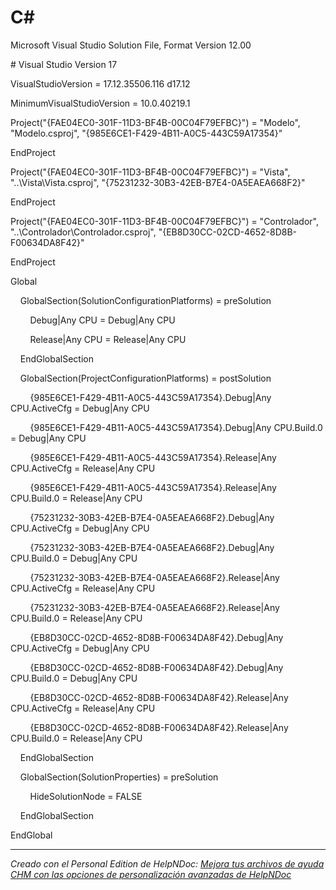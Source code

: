 # C#

Microsoft Visual Studio Solution File, Format Version 12.00

\# Visual Studio Version 17

VisualStudioVersion = 17.12.35506.116 d17.12

MinimumVisualStudioVersion = 10.0.40219.1

Project("{FAE04EC0-301F-11D3-BF4B-00C04F79EFBC}") = "Modelo", "Modelo.csproj", "{985E6CE1-F429-4B11-A0C5-443C59A17354}"

EndProject

Project("{FAE04EC0-301F-11D3-BF4B-00C04F79EFBC}") = "Vista", "..\\Vista\\Vista.csproj", "{75231232-30B3-42EB-B7E4-0A5EAEA668F2}"

EndProject

Project("{FAE04EC0-301F-11D3-BF4B-00C04F79EFBC}") = "Controlador", "..\\Controlador\\Controlador.csproj", "{EB8D30CC-02CD-4652-8D8B-F00634DA8F42}"

EndProject

Global

&nbsp; &nbsp; GlobalSection(SolutionConfigurationPlatforms) = preSolution

&nbsp; &nbsp; &nbsp; &nbsp; Debug\|Any CPU = Debug\|Any CPU

&nbsp; &nbsp; &nbsp; &nbsp; Release\|Any CPU = Release\|Any CPU

&nbsp; &nbsp; EndGlobalSection

&nbsp; &nbsp; GlobalSection(ProjectConfigurationPlatforms) = postSolution

&nbsp; &nbsp; &nbsp; &nbsp; {985E6CE1-F429-4B11-A0C5-443C59A17354}.Debug\|Any CPU.ActiveCfg = Debug\|Any CPU

&nbsp; &nbsp; &nbsp; &nbsp; {985E6CE1-F429-4B11-A0C5-443C59A17354}.Debug\|Any CPU.Build.0 = Debug\|Any CPU

&nbsp; &nbsp; &nbsp; &nbsp; {985E6CE1-F429-4B11-A0C5-443C59A17354}.Release\|Any CPU.ActiveCfg = Release\|Any CPU

&nbsp; &nbsp; &nbsp; &nbsp; {985E6CE1-F429-4B11-A0C5-443C59A17354}.Release\|Any CPU.Build.0 = Release\|Any CPU

&nbsp; &nbsp; &nbsp; &nbsp; {75231232-30B3-42EB-B7E4-0A5EAEA668F2}.Debug\|Any CPU.ActiveCfg = Debug\|Any CPU

&nbsp; &nbsp; &nbsp; &nbsp; {75231232-30B3-42EB-B7E4-0A5EAEA668F2}.Debug\|Any CPU.Build.0 = Debug\|Any CPU

&nbsp; &nbsp; &nbsp; &nbsp; {75231232-30B3-42EB-B7E4-0A5EAEA668F2}.Release\|Any CPU.ActiveCfg = Release\|Any CPU

&nbsp; &nbsp; &nbsp; &nbsp; {75231232-30B3-42EB-B7E4-0A5EAEA668F2}.Release\|Any CPU.Build.0 = Release\|Any CPU

&nbsp; &nbsp; &nbsp; &nbsp; {EB8D30CC-02CD-4652-8D8B-F00634DA8F42}.Debug\|Any CPU.ActiveCfg = Debug\|Any CPU

&nbsp; &nbsp; &nbsp; &nbsp; {EB8D30CC-02CD-4652-8D8B-F00634DA8F42}.Debug\|Any CPU.Build.0 = Debug\|Any CPU

&nbsp; &nbsp; &nbsp; &nbsp; {EB8D30CC-02CD-4652-8D8B-F00634DA8F42}.Release\|Any CPU.ActiveCfg = Release\|Any CPU

&nbsp; &nbsp; &nbsp; &nbsp; {EB8D30CC-02CD-4652-8D8B-F00634DA8F42}.Release\|Any CPU.Build.0 = Release\|Any CPU

&nbsp; &nbsp; EndGlobalSection

&nbsp; &nbsp; GlobalSection(SolutionProperties) = preSolution

&nbsp; &nbsp; &nbsp; &nbsp; HideSolutionNode = FALSE

&nbsp; &nbsp; EndGlobalSection

EndGlobal


***
_Creado con el Personal Edition de HelpNDoc: [Mejora tus archivos de ayuda CHM con las opciones de personalización avanzadas de HelpNDoc](<https://www.helpndoc.com/es/descubrir-funciones/crear-archivos-chm-de-ayuda/>)_
